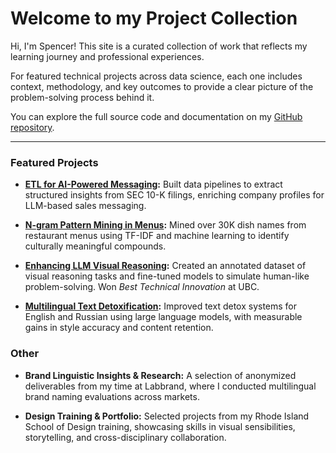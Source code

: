 
# Welcome to my Project Collection

Hi, I'm Spencer! This site is a curated collection of work that reflects my learning journey and professional experiences.

For featured technical projects across data science, each one includes context, methodology, and key outcomes to provide a clear picture of the problem-solving process behind it.

You can explore the full source code and documentation on my [GitHub repository](https://github.com/spencerfliao?tab=repositories).

---

### **Featured Projects**

* **[ETL for AI-Powered Messaging](https://spencerfliao.github.io/etl-for-llm-sales-messaging_nob.html):**
  Built data pipelines to extract structured insights from SEC 10-K filings, enriching company profiles for LLM-based sales messaging.

* **[N-gram Pattern Mining in Menus](https://spencerfliao.github.io/codeswitching-corpus-mining_nob.html):**
  Mined over 30K dish names from restaurant menus using TF-IDF and machine learning to identify culturally meaningful compounds.

* **[Enhancing LLM Visual Reasoning](https://spencerfliao.github.io/llm-reasoning-graphic-puzzles.html):**
  Created an annotated dataset of visual reasoning tasks and fine-tuned models to simulate human-like problem-solving. Won *Best Technical Innovation* at UBC.

* **[Multilingual Text Detoxification](https://spencerfliao.github.io/multilingual-text-detox.html):**
  Improved text detox systems for English and Russian using large language models, with measurable gains in style accuracy and content retention.


### **Other**

* **Brand Linguistic Insights & Research:**
  A selection of anonymized deliverables from my time at Labbrand, where I conducted multilingual brand naming evaluations across markets.

* **Design Training & Portfolio:**
  Selected projects from my Rhode Island School of Design training, showcasing skills in visual sensibilities, storytelling, and cross-disciplinary collaboration.